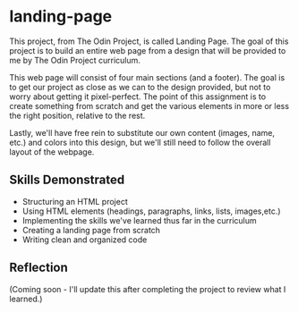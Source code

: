 # landing-page

This project, from The Odin Project, is called Landing Page. The goal of this project is to build an entire web page from a design that will be provided to me by The Odin Project curriculum.

This web page will consist of four main sections (and a footer). The goal is to get our project as close as we can to the design provided, but not to worry about getting it pixel-perfect. The point of this assignment is to create something from scratch and get the various elements in more or less the right position, relative to the rest.

 Lastly, we'll have free rein to substitute our own content (images, name, etc.) and colors into this design, but we'll still need to follow the overall layout of the webpage.

 ## Skills Demonstrated
- Structuring an HTML project
- Using HTML elements (headings, paragraphs, links, lists, images,etc.)
- Implementing the skills we've learned thus far in the curriculum
- Creating a landing page from scratch
- Writing clean and organized code

## Reflection
(Coming soon - I'll update this after completing the project to review what I learned.)